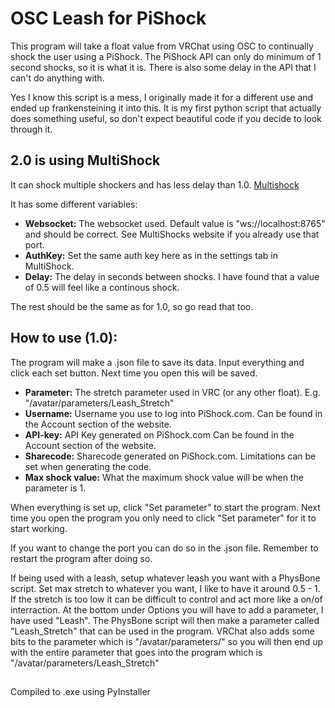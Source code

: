 # OSC Leash for PiShock
This program will take a float value from VRChat using OSC to continually shock the user using a PiShock. The PiShock API can only do minimum of 1 second shocks, so it is what it is. There is also some delay in the API that I can't do anything with.

Yes I know this script is a mess, I originally made it for a different use and ended up frankensteining it into this. It is my first python script that actually does something useful, so don't expect beautiful code if you decide to look through it.

## 2.0 is using MultiShock
It can shock multiple shockers and has less delay than 1.0. [Multishock](https://mshock.akiradev.me/)

It has some different variables:
- **Websocket:** The websocket used. Default value is "ws://localhost:8765" and should be correct. See MultiShocks website if you already use that port.
- **AuthKey:** Set the same auth key here as in the settings tab in MultiShock.
- **Delay:** The delay in seconds between shocks. I have found that a value of 0.5 will feel like a continous shock.

The rest should be the same as for 1.0, so go read that too.

## How to use (1.0): 
The program will make a .json file to save its data.
Input everything and click each set button. Next time you open this will be saved.

- **Parameter:** The stretch parameter used in VRC (or any other float). E.g. "/avatar/parameters/Leash_Stretch"
- **Username:** Username you use to log into PiShock.com. Can be found in the Account section of the website.
- **API-key:** API Key generated on PiShock.com Can be found in the Account section of the website.
- **Sharecode:** Sharecode generated on PiShock.com. Limitations can be set when generating the code.
- **Max shock value:** What the maximum shock value will be when the parameter is 1.

When everything is set up, click "Set parameter" to start the program. 
Next time you open the program you only need to click "Set parameter" for it to start working.

If you want to change the port you can do so in the .json file. Remember to restart the program after doing so.

If being used with a leash, setup whatever leash you want with a PhysBone script. Set max stretch to whatever you want, I like to have it around 0.5 - 1. If the stretch is too low it can be difficult to control and act more like a on/of interraction. At the bottom under Options you will have to add a parameter, I have used "Leash". The PhysBone script will then make a parameter called "Leash_Stretch" that can be used in the program.
VRChat also adds some bits to the parameter which is "/avatar/parameters/" so you will then end up with the entire parameter that goes into the program which is "/avatar/parameters/Leash_Stretch"

##
Compiled to .exe using PyInstaller
